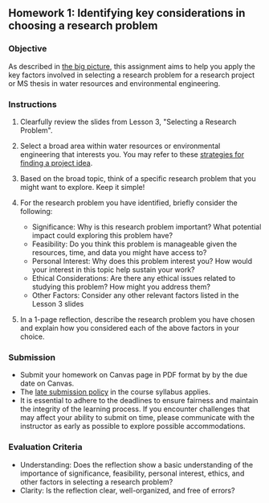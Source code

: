 ## Homework 1: Identifying key considerations in choosing a research problem

### Objective
As described in [the big picture](https://aselshall.github.io/rm/hw/big-picture), this assignment aims to help you apply the key factors involved in selecting a research problem for a research project or MS thesis in water resources and environmental engineering.

### Instructions
1. Clearfully review the slides from Lesson 3, "Selecting a Research Problem".
   
2. Select a broad area within water resources or environmental engineering that interests you. You may refer to these [strategies for finding a project idea](https://github.com/aselshall/rm/blob/main/hw/topics.md).

3. Based on the broad topic, think of a specific research problem that you might want to explore. Keep it simple!
   
5. For the research problem you have identified, briefly consider the following:
   - Significance: Why is this research problem important? What potential impact could exploring this problem have?
   - Feasibility: Do you think this problem is manageable given the resources, time, and data you might have access to?
   - Personal Interest: Why does this problem interest you? How would your interest in this topic help sustain your work?
   - Ethical Considerations: Are there any ethical issues related to studying this problem? How might you address them?
   - Other Factors: Consider any other relevant factors listed in the Lesson 3 slides

6. In a 1-page reflection, describe the research problem you have chosen and explain how you considered each of the above factors in your choice. 

### Submission
- Submit your homework on Canvas page in PDF format by by the due date on Canvas.
- The [late submission policy](https://github.com/aselshall/rm/blob/main/README.md#late-assignment-and-report-policy) in the course syllabus applies.
- It is essential to adhere to the deadlines to ensure fairness and maintain the integrity of the learning process. If you encounter challenges that may affect your ability to submit on time, please communicate with the instructor as early as possible to explore possible accommodations.

### Evaluation Criteria 
- Understanding: Does the reflection show a basic understanding of the importance of significance, feasibility, personal interest, ethics, and other factors in selecting a research problem?
- Clarity: Is the reflection clear, well-organized, and free of errors?
